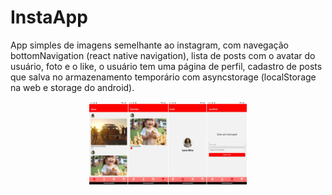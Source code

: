 
# InstaApp

App simples de imagens semelhante ao instagram, com navegação bottomNavigation (react native navigation), lista de posts com o avatar do usuário, foto e o like, o usuário tem uma página de perfil, cadastro de posts que salva no armazenamento temporário com asyncstorage (localStorage na web e storage do android).

<p align="center">
<img width="50%" src="https://raw.githubusercontent.com/giseletoledo/appreactnative/main/imagens/telas_app_react_native.jpg" alt="Telas do app de fotos">
</p>

